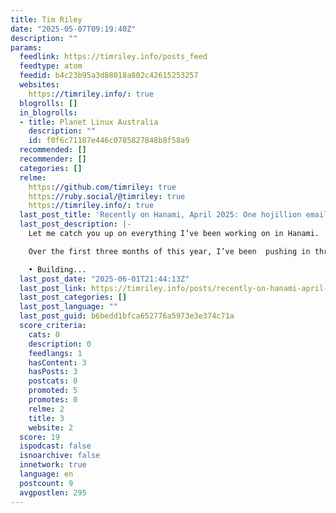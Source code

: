 ```yaml
---
title: Tim Riley
date: "2025-05-07T09:19:40Z"
description: ""
params:
  feedlink: https://timriley.info/posts_feed
  feedtype: atom
  feedid: b4c23b95a3d88018a802c42615253257
  websites:
    https://timriley.info/: true
  blogrolls: []
  in_blogrolls:
  - title: Planet Linux Australia
    description: ""
    id: f0f6c71187e446c0785827848b8f58a9
  recommended: []
  recommender: []
  categories: []
  relme:
    https://github.com/timriley: true
    https://ruby.social/@timriley: true
    https://timriley.info/: true
  last_post_title: 'Recently on Hanami, April 2025: One hojillion emails'
  last_post_description: |-
    Let me catch you up on everything I’ve been working on in Hanami.

    Over the first three months of this year, I’ve been  pushing in three main areas:

    • Building...
  last_post_date: "2025-06-01T21:44:13Z"
  last_post_link: https://timriley.info/posts/recently-on-hanami-april-2025-one-hojillion-emails
  last_post_categories: []
  last_post_language: ""
  last_post_guid: b6bedd1bfca652776a5973e3e374c71a
  score_criteria:
    cats: 0
    description: 0
    feedlangs: 1
    hasContent: 3
    hasPosts: 3
    postcats: 0
    promoted: 5
    promotes: 0
    relme: 2
    title: 3
    website: 2
  score: 19
  ispodcast: false
  isnoarchive: false
  innetwork: true
  language: en
  postcount: 9
  avgpostlen: 295
---
```

